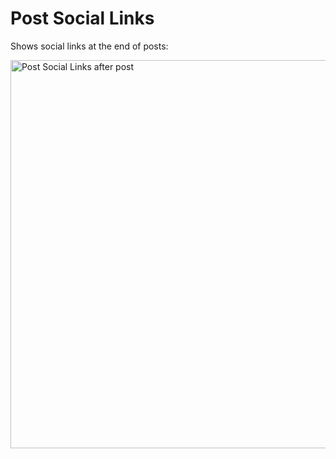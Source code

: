 # Post Social Links

Shows social links at the end of posts:

<img width="621" alt="Post Social Links after post" src="https://user-images.githubusercontent.com/4063887/194647679-5c44d48c-4e5c-420b-adb7-2d529383ad9a.png">

